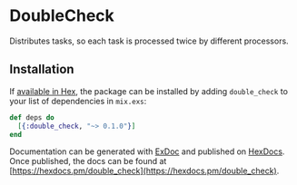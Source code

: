 # DoubleCheck

Distributes tasks, so each task is processed twice by different processors.

## Installation

If [available in Hex](https://hex.pm/docs/publish), the package can be installed
by adding `double_check` to your list of dependencies in `mix.exs`:

```elixir
def deps do
  [{:double_check, "~> 0.1.0"}]
end
```

Documentation can be generated with [ExDoc](https://github.com/elixir-lang/ex_doc)
and published on [HexDocs](https://hexdocs.pm). Once published, the docs can
be found at [https://hexdocs.pm/double_check](https://hexdocs.pm/double_check).
